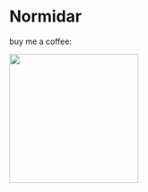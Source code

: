 # Normidar

buy me a coffee:

[<img src="https://github.com/normidar/normidar/assets/36730656/f00dbbcb-ee22-4ddb-a042-1e18edf7ca32" width="230"/>](https://www.buymeacoffee.com/normidar)


